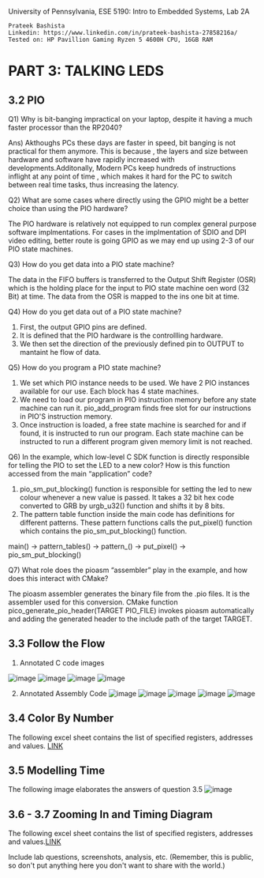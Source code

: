 University of Pennsylvania, ESE 5190: Intro to Embedded Systems, Lab 2A

    Prateek Bashista
    Linkedin: https://www.linkedin.com/in/prateek-bashista-27858216a/
    Tested on: HP Pavillion Gaming Ryzen 5 4600H CPU, 16GB RAM



# PART 3: TALKING LEDS

## 3.2 PIO

Q1) Why is bit-banging impractical on your laptop, despite it having a much faster processor than the RP2040?

Ans) Akthoughs PCs these days are faster in speed, bit banging is not practical for them anymore. This is because , the layers and size between hardware and software have rapidly increased with developments.Additonally, Modern PCs keep hundreds of instructions inflight at any point of time , which makes it hard for the PC to switch between real time tasks, thus increasing the latency.

Q2) What are some cases where directly using the GPIO might be a better choice than using the PIO hardware? 

The PIO hardware is relatively not equipped to run complex general purpose software implmentations. For cases in the implmentation of SDIO and DPI video editing, better route is going GPIO as we may end up using 2-3 of our PIO state machines.

Q3) How do you get data into a PIO state machine? 

The data in the FIFO buffers is transferred to the Output Shift Register (OSR) which is the holding place for the input to PIO state machine oen word (32 Bit) at time. The data from the OSR is mapped to the ins one bit at time.

Q4) How do you get data out of a PIO state machine?

1) First, the output GPIO pins are defined.
2) It is defined that the PIO hardware is the controllling hardware.
3) We then set the direction of the previously defined pin to OUTPUT to mantaint he flow of data.

Q5) How do you program a PIO state machine?

1) We set which PIO instance needs to be used. We have 2 PIO instances available for our use. Each block has 4 state machines.
2) We need to load our program in PIO instruction memory before any state machine can run it. pio_add_program finds free slot for our instructions in PIO'S instruction memory.
3) Once instruction is loaded, a free state machine is searched for and if found, it is instructed to run our program. Each state machine can be instructed to run a different program given memory limit is not reached.

Q6) In the example, which low-level C SDK function is directly responsible for telling the PIO to set the LED to a new color? How is this function accessed from the main “application” code? 

1) pio_sm_put_blocking() function is responsible for setting the led to new colour whenever a new value is passed. It takes a 32 bit hex code converted to GRB by urgb_u32() function and shifts it by 8 bits.
2) The pattern table function inside the main code has definitions for different patterns. These pattern functions calls the put_pixel() function which contains the pio_sm_put_blocking() function.

main() -> pattern_tables() -> pattern_() -> put_pixel() -> pio_sm_put_blocking()

Q7) What role does the pioasm “assembler” play in the example, and how does this interact with CMake?

The pioasm assembler generates the binary file from the .pio files. It is the assembler used for this conversion. CMake function pico_generate_pio_header(TARGET
PIO_FILE) invokes pioasm automatically and adding the generated header to the include path of the target TARGET.

## 3.3 Follow the Flow

1) Annotated C code images

![image](https://user-images.githubusercontent.com/23244847/196356604-d61ee6ab-8138-4580-a667-5e183f4bfda9.png)
![image](https://user-images.githubusercontent.com/23244847/196356648-ffe50536-3c96-44aa-b8b5-ffd4e7bfd924.png)
![image](https://user-images.githubusercontent.com/23244847/196356711-20bb3e23-838a-40ba-9b15-99b3d377e5bd.png)
![image](https://user-images.githubusercontent.com/23244847/196356735-e41f4f11-b509-43d8-a315-e833057739a0.png)

2) Annotated Assembly Code
![image](https://user-images.githubusercontent.com/23244847/196357169-06171cb9-e6e2-490f-a9cd-0dd9c43e1c4f.png)
![image](https://user-images.githubusercontent.com/23244847/196357235-9495be98-9416-4b58-8c2b-104756b1e703.png)
![image](https://user-images.githubusercontent.com/23244847/196357301-08fedd5e-c848-4b6a-9cb1-d6a96e1acaad.png)
![image](https://user-images.githubusercontent.com/23244847/196357340-3a1dd4b4-a10b-4bf0-94cb-b9970bb56d0c.png)
![image](https://user-images.githubusercontent.com/23244847/196357409-db32328f-08f9-4f09-9b8d-b6355a948313.png)

## 3.4 Color By Number

The following excel sheet contains the list of specified registers, addresses and values. [LINK](https://github.com/prateekbashista/ese5190-2022-lab2-into-the-void-star/blob/69fa405308230dad20a24261320bbfa69d83848d/3.4.xlsx)

## 3.5 Modelling Time

The following image elaborates the answers of question 3.5
![image](https://user-images.githubusercontent.com/23244847/196360622-3701969e-9517-4089-bf13-b268d84797e5.png)

## 3.6 - 3.7 Zooming In and Timing Diagram

The following excel sheet contains the list of specified registers, addresses and values.[LINK](https://github.com/prateekbashista/ese5190-2022-lab2-into-the-void-star/blob/b68fe272b76521b4ef9d0a25a23f2c4e2a6cef8c/3.7-3.6.xlsx)





Include lab questions, screenshots, analysis, etc. (Remember, this is public, so don't put anything here you don't want to share with the world.)

